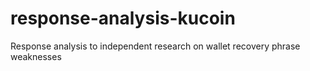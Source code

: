 # response-analysis-kucoin
Response analysis to independent research on wallet recovery phrase weaknesses
